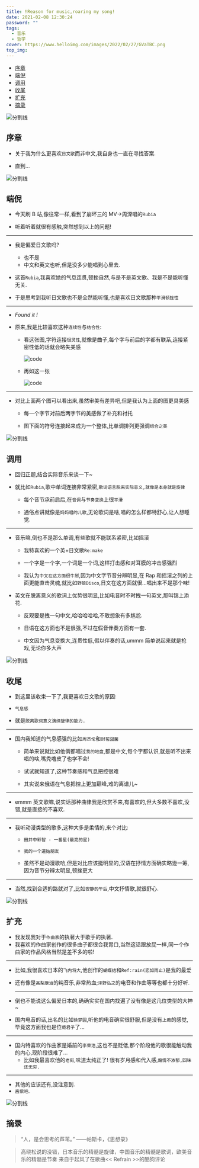 ```yaml
---
title: ‼Reason for music,roaring my song!
date: 2021-02-08 12:30:24
password: ""
tags:
  - 音乐
  - 哲学
cover: https://www.helloimg.com/images/2022/02/27/GVaTBC.png
top_img:
---
```


<!--
 * @?: *********************************************************************
 * @Author: Weidows
 * @Date: 2021-02-08 12:30:24
 * @LastEditors: Weidows
 * @LastEditTime: 2021-02-27 12:46:01
 * @FilePath: \Weidowsd:\Game\Github\Blog-private\source\_posts\life\music.md
 * @Description:
 * @!: *********************************************************************
-->

- [序章](#序章)
- [端倪](#端倪)
- [调用](#调用)
- [收尾](#收尾)
- [扩充](#扩充)
- [摘录](#摘录)

<a>![分割线](https://www.helloimg.com/images/2022/07/01/ZM0SoX.png)</a>

## 序章

- 关于我为什么更喜欢`日文歌`而非中文,我自身也一直在寻找答案.

- 直到...

<a>![分割线](https://www.helloimg.com/images/2022/07/01/ZM0SoX.png)</a>

## 端倪

- 今天刷 B 站,像往常一样,看到了崩坏三的 MV->周深唱的`Rubia`

- 听着听着就很有感触,突然想到以上的问题!

---

- 我是偏爱日文歌吗?

  - 也不是
  - 中文和英文也听,但是没多少能唱到心里去.

- 这首`Rubia`,我喜欢她的气息连贯,顿挫自然,与是不是英文歌、我是不是能听懂无关.

- 于是思考到我听日文歌也不是全然能听懂,也是喜欢日文歌那种`平滑顿挫性`

---

- _Found it !_

- 原来,我是比较喜欢这种`连续性`与`结合性`:

  - 看这张图,字符连接`很灵性`,就像是曲子,每个字与前后的字都有联系,连接紧密性低的话就会略失美感

    <img src="https://www.helloimg.com/images/2022/02/27/GVSpDP.png" alt="code" />

  - 再如这一张

    <img src="https://www.helloimg.com/images/2022/02/27/GV46hb.png" alt="code" />

---

- 对比上面两个图可以看出来,虽然审美有差异吧,但是我认为上面的图更具美感

  - 每一个字节对前后两字节的美感做了补充和衬托

  - 图下面的符号连接起来成为一个整体,比单调排列更强调`组合之美`

<a>![分割线](https://www.helloimg.com/images/2022/07/01/ZM0SoX.png)</a>

## 调用

- 回归正题,结合实际音乐来谈一下~

- 就比如`Rubia`,歌中单词连接非常紧密,`歌词语言脱离实际意义,就像是本身就是旋律`

  - 每个音节承前启后,在`音调`与`节奏变换`上很`平滑`

  - 通俗点讲就像是`妈妈唱的儿歌`,无论歌词是啥,唱的怎么样都特舒心,让人想睡觉.

---

- 音乐嘛,倒也不是那么单调,有些歌就不能联系紧密,比如摇滚

  - 我特喜欢的一个英+日文歌`Re:make`

  - 一个字是一个字,一个词是一个词,这样打击感和对耳膜的冲击感强烈

  - 我认为`中文在这方面很牛掰`,因为中文字节音分辨明显,在 Rap 和摇滚之列的上面更能直击灵魂,就比如`野狼Disco`,日文在这方面就很...唱出来不是那个味!

- 英文在脱离意义的歌词上优势很明显,比如电音时不时拽一句英文,那叫锦上添花.

  - 反观要是拽一句中文,哈哈哈哈哈,不敢想象有多尴尬.

  - 日语在这方面也不是很强,不过在假音伴奏方面有一套.

  - 中文因为气息变换大,连贯性低,假以伴奏的话,ummm 简单说起来就是抢戏,无论你多大声

<a>![分割线](https://www.helloimg.com/images/2022/07/01/ZM0SoX.png)</a>

## 收尾

- 到这里该收束一下了,我更喜欢日文歌的原因:

- `气息感`

- 就是`脱离歌词意义演绎旋律的能力.`

---

- 国内我知道的气息感强的比如`周杰伦`和`封茗囧菌`

  - 简单来说就比如他俩都唱过`我的地盘`,都是中文,每个字都认识,就是听不出来唱的啥,嘴秃噜皮了也学不会!

  - 试试就知道了,这种节奏感和气息把控很难

  - 其实说来俄语在气息把控上更加巅峰,难的离谱儿~

---

- emmm 英文歌嘛,说实话那种曲律我是欣赏不来,有喜欢的,但大多数不喜欢,没错,就是直接的不喜欢.

---

- 我听动漫类型的歌多,这种大多是柔情的,来个对比:

  - `田井中彩智 - 一番星(最亮的星)`

  - `我的一个道姑朋友`

  - 虽然不是动漫歌哈,但是对比应该挺明显的,汉语在抒情方面确实略逊一筹,因为音节分辨太明显,顿挫更大

---

- 当然,找到合适的路就对了,比如`安静的午后`,中文抒情歌,就很舒心.

<a>![分割线](https://www.helloimg.com/images/2022/07/01/ZM0SoX.png)</a>

## 扩充

- 我发现我对于`作曲家`的执著大于歌手的执著.
- 我喜欢的作曲家创作的很多曲子都很合我胃口,当然这话跟放屁一样,同一个作曲家的作品风格当然是差不多的啦!

---

- 比如,我很喜欢日本的`飞内将大`,他创作的`蝴蝶结`和`Ref:rain(恋如雨止)`是我的最爱
- 还有像是`高梨康治`的纯音乐,非常热血;`泽野弘之`的电音和作曲等等也都十分好听.

  ***

- 倒也不能说这么偏爱日本的,确确实实在国内找遍了没有像是这几位类型的大神~
- 国内电音的话,出名的比如`徐梦圆`,听他的电音确实很舒服,但是没有`上瘾`的感觉,毕竟这方面我也是位`瘾君子`了...

---

- 国内特喜欢的作曲家是婚前的`李荣浩`,这也不是贬低,那个阶段他的歌很能触动我的内心,现阶段很难了...
  - 比如我最喜欢他的`老街`,味道太纯正了! 很有岁月感和代入感,`煽情不浓郁,回味还无穷.`

---

- 其他的应该还有,没注意到.
- `酱紫吧`.

<a>![分割线](https://www.helloimg.com/images/2022/07/01/ZM0SoX.png)</a>

## 摘录

> “人，是会思考的芦苇。” ——帕斯卡，《思想录》

> 高晓松说的没错，日本音乐的精髓是旋律，中国音乐的精髓是歌词，欧美音乐的精髓是节奏
> 来自于起风了在歌曲<< Refrain >>的酷狗评论
